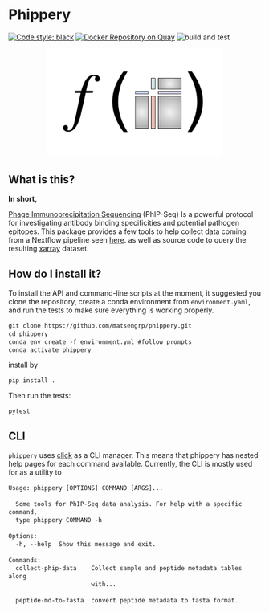 # Phippery

[![Code style: black](https://img.shields.io/badge/code%20style-black-000000.svg)](https://github.com/psf/black)
[![Docker Repository on Quay](https://quay.io/repository/matsengrp/phippery/status "Docker Repository on Quay")](https://quay.io/repository/matsengrp/phippery)
![build and test](https://github.com/matsengrp/phippery/workflows/build%20and%20test/badge.svg)

<p align="center">
  <img src="data/cartoons/Xarray_function.png" width="350">
</p>

## What is this?

**In short,**

[Phage Immunoprecipitation Sequencing](https://www.nature.com/articles/s41596-018-0025-6)
(PhIP-Seq)
Is a powerful protocol for investigating antibody binding specificities and potential pathogen epitopes.
This package provides a few tools to help collect data coming from a Nextflow pipeline seen
[here](https://github.com/matsengrp/phip-flow).
as well as source code to query the resulting
[xarray](http://xarray.pydata.org/en/stable/)
dataset.


## How do I install it?

To install the API and command-line scripts at the moment,
it suggested you clone the repository, create a conda
environment from `environment.yaml`, and run the tests to make
sure everything is working properly.

```
git clone https://github.com/matsengrp/phippery.git
cd phippery
conda env create -f environment.yml #follow prompts
conda activate phippery
```

install by
```
pip install .
```

Then run the tests:
```
pytest
```

## CLI

`phippery` uses
[click](https://click.palletsprojects.com/en/7.x/) as a CLI manager. This means
that phippery has nested help pages for each command available.
Currently, the CLI is mostly used for as a utility to

```
Usage: phippery [OPTIONS] COMMAND [ARGS]...

  Some tools for PhIP-Seq data analysis. For help with a specific command,
  type phippery COMMAND -h

Options:
  -h, --help  Show this message and exit.

Commands:
  collect-phip-data    Collect sample and peptide metadata tables along
                       with...

  peptide-md-to-fasta  convert peptide metadata to fasta format.
```

